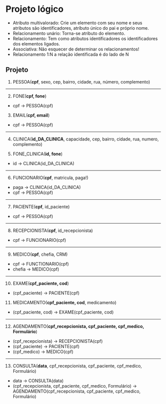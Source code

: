 # Projeto lógico

- Atributo multivalorado: Crie um elemento com seu nome e seus atributos são identificadores, atríbuto único do pai e próprio nome.
- Relacionamento unário: Torna-se atributo do elemento.
- Relacionamento: Tem como atributos identificadores os identificadores dos elementos ligados.
- Associativa: Não esquecer de determinar os relacionamentos!
- Relacionamento 1:N a relação identificada é do lado de N

## Projeto

1. PESSOA(**cpf**, sexo, cep, bairro, cidade, rua, número, complemento)

---

2. FONE(**cpf, fone**)

- cpf -> PESSOA(cpf)

3. EMAIL(**cpf, email**)

- cpf -> PESSOA(cpf)

---

4. CLINICA(**id_DA_CLINICA**, capacidade, cep, bairro, cidade, rua, numero, complemento)

5. FONE_CLINICA(**id, fone**)

- id -> CLINICA(id_DA_CLINICA)

---

6. FUNCIONARIO(**cpf**, matricula, paga!)

- paga -> CLINICA(id_DA_CLINICA)
- cpf -> PESSOA(cpf)

---

7. PACIENTE(**cpf**, id_paciente)

- cpf -> PESSOA(cpf)

---

8. RECEPCIONISTA(**cpf**, id_recepcionista)

- cpf -> FUNCIONARIO(cpf)

---

9. MEDICO(**cpf**, chefia, CRM)

- cpf -> FUNCTIONARIO(cpf)
- chefia -> MEDICO(cpf)

---

10. EXAME(**cpf_paciente, cod**)

- (cpf_paciente) -> PACIENTE(cpf)

11. MEDICAMENTO(**cpf_paciente, cod**, medicamento)

- (cpf_paciente, cod) -> EXAME(cpf_paciente, cod)

---

12. AGENDAMENTO(**cpf_recepcionista, cpf_paciente, cpf_medico, Formulário**)

- (cpf_recepcionista) -> RECEPCIONISTA(cpf)
- (cpf_paciente) -> PACIENTE(cpf)
- (cpf_medico) -> MEDICO(cpf)

---

13. CONSULTA(**data**, cpf_recepcionista, cpf_paciente, cpf_medico, Formulário)

- data -> CONSULTA(data)
- (cpf_recepcionista, cpf_paciente, cpf_medico, Formulário) -> AGENDAMENTO(cpf_recepcionista, cpf_paciente, cpf_medico, Formulário)

<!-- Falta Relacionamento 1:1 -->

